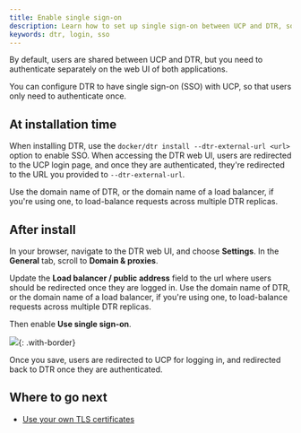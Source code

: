 ```yaml
---
title: Enable single sign-on
description: Learn how to set up single sign-on between UCP and DTR, so that your users only need to authenticate once
keywords: dtr, login, sso
---
```


By default, users are shared between UCP and DTR, but you need to authenticate
separately on the web UI of both applications.

You can configure DTR to have single sign-on (SSO) with UCP, so that users only
need to authenticate once.

## At installation time

When installing DTR, use the `docker/dtr install --dtr-external-url <url>`
option to enable SSO. When accessing the DTR web UI, users are redirected to the
UCP login page, and once they are authenticated, they're redirected to the URL
you provided to `--dtr-external-url`.

Use the domain name of DTR, or the domain name of a load balancer, if you're
using one, to load-balance requests across multiple DTR replicas.

## After install

In your browser, navigate to the DTR web UI, and choose **Settings**. In the
**General** tab, scroll to **Domain & proxies**.

Update the **Load balancer / public address** field to the url where users
should be redirected once they are logged in.
Use the domain name of DTR, or the domain name of a load balancer, if you're
using one, to load-balance requests across multiple DTR replicas.

Then enable **Use single sign-on**.

![](../../images/enable-sso-1.png){: .with-border}

Once you save, users are redirected to UCP for logging in, and redirected back to
DTR once they are authenticated.

## Where to go next

* [Use your own TLS certificates](use-your-own-tls-certificates.md)

